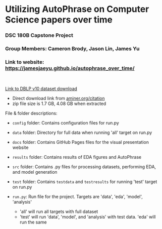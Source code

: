 # Utilizing AutoPhrase on Computer Science papers over time
### DSC 180B Capstone Project

### Group Members: Cameron Brody, Jason Lin, James Yu

### Link to website: https://jamesjaeyu.github.io/autophrase_over_time/

<br />

[Link to DBLP v10 dataset download](https://lfs.aminer.cn/lab-datasets/citation/dblp.v10.zip)

- Direct download link from [aminer.org/citation](https://www.aminer.org/citation)
- zip file size is 1.7 GB, 4.08 GB when extracted

File & folder descriptions:
- `config` folder: Contains configuration files for run.py

- `data` folder: Directory for full data when running 'all' target on run.py

- `docs` folder: Contains GitHub Pages files for the visual presentation website

- `results` folder: Contains results of EDA figures and AutoPhrase

- `src` folder: Contains .py files for processing datasets, performing EDA, and model generation

- `test` folder: Contains `testdata` and `testresults` for running 'test' target on run.py

- `run.py`: Run file for the project. Targets are 'data', 'eda', 'model', 'analysis'
    - 'all' will run all targets with full dataset
    - 'test' will run 'data', 'model', and 'analysis' with test data. 'eda' will run the same
